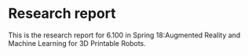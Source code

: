 # Research report
This is the research report for 6.100 in Spring 18:Augmented Reality and Machine Learning for 3D Printable Robots.
